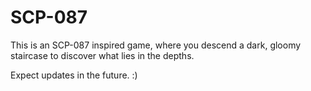 # SCP-087
This is an SCP-087 inspired game, where you descend a dark, gloomy staircase to discover what lies in the depths.

Expect updates in the future. :)
